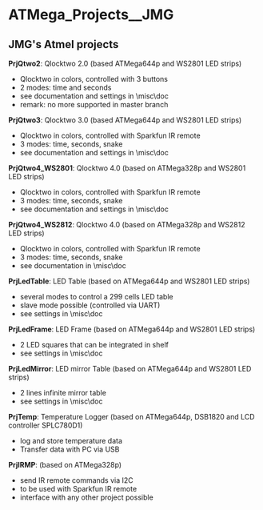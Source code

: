 # ATMega_Projects__JMG

## JMG's Atmel projects


**PrjQtwo2**: Qlocktwo 2.0 (based ATMega644p and WS2801 LED strips)
  * Qlocktwo in colors, controlled with 3 buttons
  * 2 modes: time and seconds
  * see documentation and settings in \misc\doc
  * remark: no more supported in master branch
  
**PrjQtwo3**: Qlocktwo 3.0 (based ATMega644p and WS2801 LED strips)
  * Qlocktwo in colors, controlled with Sparkfun IR remote
  * 3 modes: time, seconds, snake
  * see documentation and settings in \misc\doc

**PrjQtwo4_WS2801**: Qlocktwo 4.0 (based on ATMega328p and WS2801 LED strips)
  * Qlocktwo in colors, controlled with Sparkfun IR remote
  * 3 modes: time, seconds, snake
  * see documentation and settings in \misc\doc

**PrjQtwo4_WS2812**: Qlocktwo 4.0 (based on ATMega328p and WS2812 LED strips)
  * Qlocktwo in colors, controlled with Sparkfun IR remote
  * 3 modes: time, seconds, snake
  * see documentation in \misc\doc

**PrjLedTable**: LED Table (based on ATMega644p and WS2801 LED strips)
   * several modes to control a 299 cells LED table
   * slave mode possible (controlled via UART)
   * see settings in \misc\doc

**PrjLedFrame**: LED Frame (based on ATMega644p and WS2801 LED strips)
   * 2 LED squares that can be integrated in shelf
   * see settings in \misc\doc

**PrjLedMirror**: LED mirror Table (based on ATMega644p and WS2801 LED strips)
   * 2 lines infinite mirror table
   * see settings in \misc\doc

**PrjTemp**: Temperature Logger (based on ATMega644p, DSB1820 and LCD controller SPLC780D1)
   * log and store temperature data
   * Transfer data with PC via USB

**PrjIRMP**: (based on ATMega328p)
   * send IR remote commands via I2C
   * to be used with Sparkfun IR remote
   * interface with any other project possible
